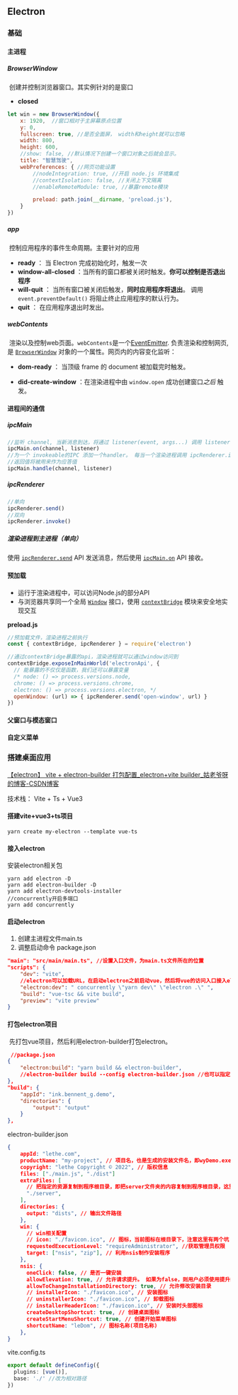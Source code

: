 ## Electron

[electron官网]: https://www.electronjs.org/zh/docs/latest/

### 基础

#### 主进程

##### BrowserWindow

​	创建并控制浏览器窗口。其实例针对的是窗口

- **closed**

```js
let win = new BrowserWindow({
    x: 1920,  //窗口相对于主屏幕原点位置
    y: 0,
    fullscreen: true, //是否全面屏， width和height就可以忽略
    width: 800,
    height: 600,
    //show: false, //默认情况下创建一个窗口对象之后就会显示。
    title: "智慧驾驶",
    webPreferences: { //网页功能设置
        //nodeIntegration: true, //开启 node.js 环境集成
        //contextIsolation: false, //关闭上下文隔离
        //enableRemoteModule: true, //暴露remote模块

        preload: path.join(__dirname, 'preload.js'),
    }
})
```

##### app

​	控制应用程序的事件生命周期。主要针对的应用

- **ready** ： 当 Electron 完成初始化时，触发一次
- **window-all-closed** ：当所有的窗口都被关闭时触发。**你可以控制是否退出程序**
- **will-quit** ： 当所有窗口被关闭后触发，**同时应用程序将退出**。 调用 `event.preventDefault()` 将阻止终止应用程序的默认行为。
- **quit** ： 在应用程序退出时发出。

##### webContents

​	渲染以及控制web页面。`webContents`是一个[EventEmitter](https://nodejs.org/api/events.html#events_class_eventemitter). 负责渲染和控制网页, 是 [`BrowserWindow`](https://www.electronjs.org/zh/docs/latest/api/browser-window) 对象的一个属性。网页内的内容变化监听：

- **dom-ready** ： 当顶级 frame 的 document 被加载完时触发。

- **did-create-window** ：在渲染进程中由 `window.open` 成功创建窗口*之后* 触发。

#### 进程间的通信

##### ipcMain

```js
//监听 channel, 当新消息到达，将通过 listener(event, args...) 调用 listener
ipcMain.on(channel, listener)
//为一个 invokeable的IPC 添加一个handler。 每当一个渲染进程调用 ipcRenderer.invoke(channel, ...args) 时这个处理器就会被调用。
//返回值将被用来作为应答值
ipcMain.handle(channel, listener)
```

##### ipcRenderer

```js
//单向
ipcRenderer.send() 
//双向
ipcRenderer.invoke() 
```

##### 渲染进程到主进程（单向）

使用 [`ipcRenderer.send`](https://www.electronjs.org/zh/docs/latest/api/ipc-renderer) API 发送消息，然后使用 [`ipcMain.on`](https://www.electronjs.org/zh/docs/latest/api/ipc-main) API 接收。

#### 预加载

- 运行于渲染进程中，可以访问Node.js的部分API
- 与浏览器共享同一个全局 [`Window`](https://developer.mozilla.org/en-US/docs/Web/API/Window) 接口，使用 [`contextBridge`](https://www.electronjs.org/zh/docs/latest/api/context-bridge) 模块来安全地实现交互

**preload.js**

```js
//预加载文件，渲染进程之前执行
const { contextBridge, ipcRenderer } = require('electron')

//通过contextBridge暴露的api，渲染进程就可以通过window访问到
contextBridge.exposeInMainWorld('electronApi', {
  // 能暴露的不仅仅是函数，我们还可以暴露变量
  /* node: () => process.versions.node,
  chrome: () => process.versions.chrome,
  electron: () => process.versions.electron, */
  openWindow: (url) => { ipcRenderer.send('open-window', url) }
})
```

#### 父窗口与模态窗口

#### 自定义菜单

### 搭建桌面应用

[【electron】 vite + electron-builder 打包配置_electron+vite builder_姑老爷呀的博客-CSDN博客](https://blog.csdn.net/pfourfire/article/details/126974424)

技术栈： Vite + Ts + Vue3

#### 搭建vite+vue3+ts项目

```
yarn create my-electron --template vue-ts
```

#### 接入electron

安装electron相关包

```
yarn add electron -D
yarn add electron-builder -D
yarn add electron-devtools-installer
//concurrently开启多端口
yarn add concurrently
```

#### 启动electron

1. 创建主进程文件main.ts
2. 调整启动命令 package.json		

```json
"main": "src/main/main.ts", //设置入口文件，为main.ts文件所在的位置
"scripts": {
    "dev": "vite",
    //electron可以加载URL，在启动electron之前启动vue，然后将vue的访问入口接入electron，同时启动electron
    "electron:dev": " concurrently \"yarn dev\" \"electron .\" ", 
    "build": "vue-tsc && vite build",
    "preview": "vite preview"
}
```

#### 打包electron项目

​	先打包vue项目，然后利用electron-builder打包electron。

```json
 //package.json
{
    "electron:build": "yarn build && electron-builder",
    //electron-builder build --config electron-builder.json //也可以指定配置文件， 没有就在package.json的build字段
},
"build": {
    "appId": "ink.bennent_g.demo",
    "directories": {
        "output": "output"
    }
},
```

electron-builder.json

```json
{
    appId: "lethe.com",
    productName: "my-project", // 项目名，也是生成的安装文件名，即wyDemo.exe
    copyright: "lethe Copyright © 2022", // 版权信息
    files: ["./main.js", "./dist"]
    extraFiles: [
      // 把指定的资源复制到程序根目录，即把server文件夹的内容复制到程序根目录，这里server文件夹下的内容相当于我的后台，我在background.js中有相应的处理。
      "./server",
    ],
    directories: {
      output: "dists", // 输出文件路径
    },
    win: {
      // win相关配置
      // icon: "./favicon.ico", // 图标，当前图标在根目录下，注意这里有两个坑
      requestedExecutionLevel: "requireAdministrator", //获取管理员权限
      target: ["nsis", "zip"], // 利用nsis制作安装程序
    },
    nsis: {
      oneClick: false, // 是否一键安装
      allowElevation: true, // 允许请求提升。 如果为false，则用户必须使用提升的权限重新启动安装程序。
      allowToChangeInstallationDirectory: true, // 允许修改安装目录
      // installerIcon: "./favicon.ico", // 安装图标
      // uninstallerIcon: "./favicon.ico", // 卸载图标
      // installerHeaderIcon: "./favicon.ico", // 安装时头部图标
      createDesktopShortcut: true, // 创建桌面图标
      createStartMenuShortcut: true, // 创建开始菜单图标
      shortcutName: "leDom", // 图标名称(项目名称)
    },
}
```

vite.config.ts

```ts
export default defineConfig({
  plugins: [vue()],
  base: './' //改为相对路径
})
```
